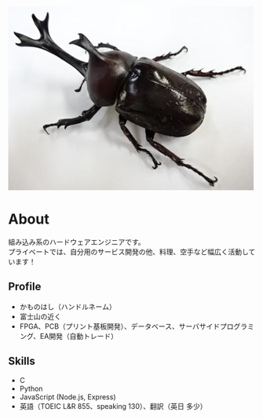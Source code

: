 ![仮の画像](20210425_カブトムシ.jpg)

# About

組み込み系のハードウェアエンジニアです。  
プライベートでは、自分用のサービス開発の他、料理、空手など幅広く活動しています！

## Profile
- かものはし（ハンドルネーム）
- 富士山の近く
- FPGA、PCB（プリント基板開発）、データベース、サーバサイドプログラミング、EA開発（自動トレード）

## Skills
- C
- Python
- JavaScript (Node.js, Express)
- 英語（TOEIC L&R 855、speaking 130）、翻訳（英日 多少）

